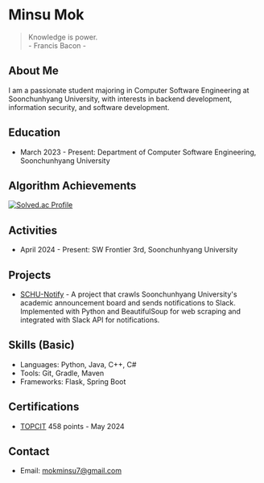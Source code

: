 # Minsu Mok

> Knowledge is power. <br>
> \- Francis Bacon \-

## About Me 
I am a passionate student majoring in Computer Software Engineering at Soonchunhyang University, with interests in backend development, information security, and software development.

## Education
* March 2023 - Present: Department of Computer Software Engineering, Soonchunhyang University

## Algorithm Achievements
[![Solved.ac Profile](http://mazassumnida.wtf/api/generate_badge?boj=mokminsu)](https://solved.ac/profile/mokminsu)

## Activities
* April 2024 - Present: SW Frontier 3rd, Soonchunhyang University

## Projects
* [SCHU-Notify](https://github.com/mokminsu/SCHU-Notify) - A project that crawls Soonchunhyang University's academic announcement board and sends notifications to Slack. Implemented with Python and BeautifulSoup for web scraping and integrated with Slack API for notifications.

## Skills (Basic)
* Languages: Python, Java, C++, C#
* Tools: Git, Gradle, Maven
* Frameworks: Flask, Spring Boot

## Certifications
* [TOPCIT](https://www.topcit.or.kr/) 458 points - May 2024

<!-- Uncomment and fill out when you have relevant information
## Experience
* [Company Name](link to company) - Job Title (Date)
  - Description of your role and achievements.

## Certifications
* Certification Name - Issuing Organization (Date)
-->

## Contact
* Email: mokminsu7@gmail.com
